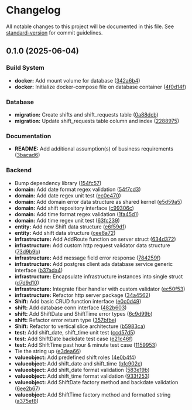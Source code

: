 # Changelog

All notable changes to this project will be documented in this file. See [standard-version](https://github.com/conventional-changelog/standard-version) for commit guidelines.

## 0.1.0 (2025-06-04)


### Build System

* **docker:** Add mount volume for database ([342a6b4](https://github.com/mushoffa/payd/commit/342a6b49d7c5cf68d65cf4f14963110dc04d833f))
* **docker:** Initialize docker-compose file on database container ([4f0d14f](https://github.com/mushoffa/payd/commit/4f0d14f5044ebd5be96c4dd608dff12fb261c018))


### Database

* **migration:** Create shifts and shift_requests table ([0a88dcb](https://github.com/mushoffa/payd/commit/0a88dcbb145a77bb4bc2a14e8689ddd9e196e314))
* **migration:** Update shift_requests table column and index ([2288975](https://github.com/mushoffa/payd/commit/228897552121ef60953d23ccd71ab9a49a19b49f))


### Documentation

* **README:** Add additional assumption(s) of business requirements ([3bacad6](https://github.com/mushoffa/payd/commit/3bacad66fb860b381238d5a38625e51bf6ff44db))


### Backend

* Bump dependency library ([154fc57](https://github.com/mushoffa/payd/commit/154fc576ef843310065ddedd77f61db24204ca1b))
* **domain:** Add date format regex validation ([54f7cd3](https://github.com/mushoffa/payd/commit/54f7cd38137cdd8e083963a9ac1c3f932aa6f34b))
* **domain:** Add date regex unit test ([ec0e470](https://github.com/mushoffa/payd/commit/ec0e470b40444460834fb357c6c081e9cdb146c2))
* **domain:** Add domain error data structure as shared kernel ([e5d59a5](https://github.com/mushoffa/payd/commit/e5d59a5ebb0ef4d3cd10960506fe0a5448730166))
* **domain:** Add shift repository interface ([c99306c](https://github.com/mushoffa/payd/commit/c99306ccd33096658882c33b4fe1946224aa3146))
* **domain:** Add time format regex validation ([1fa45d1](https://github.com/mushoffa/payd/commit/1fa45d1158564ff21cc46b5f47a3af0a508f9572))
* **domain:** Add time regex unit test ([63fc239](https://github.com/mushoffa/payd/commit/63fc239c4f33bd1576d43d4d7e4d8a09ee16a092))
* **entity:** Add new Shift data structure ([e6f59d1](https://github.com/mushoffa/payd/commit/e6f59d1ed974f1eab247304be07393fbf66fe101))
* **entity:** Add shift data structure ([cee8a72](https://github.com/mushoffa/payd/commit/cee8a725dc5e1b9fc54cb252f0367b3b83e37823))
* **infrastructure:** Add AddRoute function on server struct ([634d372](https://github.com/mushoffa/payd/commit/634d372ffa37c98502d45c1f14d952a75c63733e))
* **infrastructure:** Add custom http request validator data structure ([73d9b9b](https://github.com/mushoffa/payd/commit/73d9b9be26064318151e2594067b3c4182500641))
* **infrastructure:** Add message field error response ([784259f](https://github.com/mushoffa/payd/commit/784259fb7503f3a923dc4faed27116ee24d7dcad))
* **infrastructure:** Add postgres client ada database service generic interface ([b37ada4](https://github.com/mushoffa/payd/commit/b37ada473e32787431d34f9710a3b7fcad40fe1a))
* **infrastructure:** Encapsulate infrastructure instances into single struct ([d7d9d10](https://github.com/mushoffa/payd/commit/d7d9d105eb215dac41c46b59422ea4b10fba6c3b))
* **infrastructure:** Integrate fiber handler with custom validator ([ec50f53](https://github.com/mushoffa/payd/commit/ec50f53bb420226523eb5b1a34c5b7b67ca8b3ae))
* **infrastructure:** Refactor http server package ([34a4562](https://github.com/mushoffa/payd/commit/34a4562b3ba1c372feb19dd5840dc038a327b46a))
* **Shift:** Add basic CRUD function interface ([e0c0d49](https://github.com/mushoffa/payd/commit/e0c0d49f4e2d11c3abe917aff267d38b62aa61f5))
* **shift:** Add database conn interface ([482b603](https://github.com/mushoffa/payd/commit/482b603e19dfe7cd29f33280c5530d6676c1daf6))
* **shift:** Add ShiftDate and ShiftTime error types ([6c9d99b](https://github.com/mushoffa/payd/commit/6c9d99b3eb1ea0643b441b7186659d8f9c48c3c6))
* **shift:** Refactor error return type ([357bfbe](https://github.com/mushoffa/payd/commit/357bfbec6314efd43ed09d845ed3b2dd9ca64984))
* **Shift:** Refactor to vertical slice architecture ([b5983ca](https://github.com/mushoffa/payd/commit/b5983ca36d22762c603db0a40750d4402e3de9fa))
* **test:** Add shift_date, shift_time unit test ([ccd57d5](https://github.com/mushoffa/payd/commit/ccd57d5aebaabf232bc3b9d745c7f9b14cf13016))
* **test:** Add ShiftDate backdate test case ([e21c46f](https://github.com/mushoffa/payd/commit/e21c46fee31c7a6a1d635d5cee53736027d4d883))
* **test:** Add ShiftTime past hour & minute test case ([1159953](https://github.com/mushoffa/payd/commit/11599539dbd669e0e19f474f5347f073e30513e8))
* Tie the string up ([e3dea66](https://github.com/mushoffa/payd/commit/e3dea6680758cb91073abdf3ba2477c5a541e8c3))
* **valueobject:** Add predefined shift roles ([4e0b4f4](https://github.com/mushoffa/payd/commit/4e0b4f46ba0aa767f01465ddf680f7595b9a5063))
* **valueobject:** Add shift_date and shift_time ([bfc902c](https://github.com/mushoffa/payd/commit/bfc902cd0baca3b4f52a106d64e2f46cb30da50d))
* **valueobject:** Add shift_date format validation ([583e19b](https://github.com/mushoffa/payd/commit/583e19bf8c535a68533502863b5552b7b10b8bd3))
* **valueobject:** Add shift_time format validation ([933f253](https://github.com/mushoffa/payd/commit/933f253a5a0a5532446206fb4d156a89b5409cf4))
* **valueobject:** Add ShiftDate factory method and backdate validation ([6ee2b67](https://github.com/mushoffa/payd/commit/6ee2b674746892184e68240203317f76407f26ef))
* **valueobject:** Add ShiftTime factory method and formatted string ([a375ef8](https://github.com/mushoffa/payd/commit/a375ef883a938586c28a4002bf36e485f3b1b13f))

